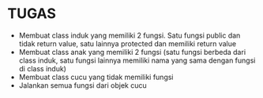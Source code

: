 # TUGAS
- Membuat class induk yang memiliki 2 fungsi. Satu fungsi public dan tidak return value, satu lainnya protected dan memiliki return value
- Membuat class anak yang memiliki 2 fungsi (satu fungsi berbeda dari class induk, satu fungsi lainnya memiliki nama yang sama dengan fungsi di class induk)
- Membuat class cucu yang tidak memiliki fungsi
- Jalankan semua fungsi dari objek cucu